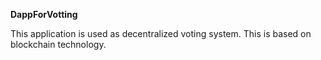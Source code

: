 **DappForVotting**

This application is used as decentralized voting system.
This is based on blockchain technology.
